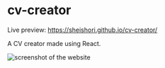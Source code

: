 # cv-creator

Live preview: https://sheishori.github.io/cv-creator/

A CV creator made using React.

<img src="https://user-images.githubusercontent.com/92861357/213725839-2f9a028c-2ab6-454d-be28-681ea1d1d1d3.png" alt="screenshot of the website">
